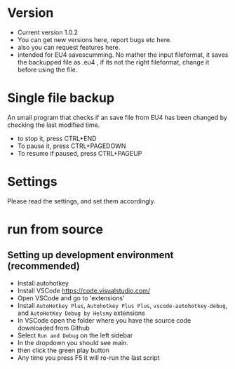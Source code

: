 # Version
- Current version 1.0.2
- You can get new versions here, report bugs etc here. 
- also you can request features here.
- intended for EU4 savescumming. No mather the input fileformat, it saves the backupped file as .eu4 , if its not the right fileformat, change it before using the file.

# Single file backup
 An small program that checks if an save file from EU4 has been changed by checking the last modified time.
 - to stop it, press CTRL+END
 - To pause it, press CTRL+PAGEDOWN
 - To resume if paused, press CTRL+PAGEUP

# Settings
Please read the settings, and set them accordingly.

# run from source

## Setting up development environment (recommended)

- Install autohotkey
- Install VSCode <https://code.visualstudio.com/>
- Open VSCode and go to 'extensions'
- Install `AutoHotkey Plus`, `Autohotkey Plus Plus`, `vscode-autohotkey-debug`, and `AutoHotKey Debug by Helsmy` extensions
- In VSCode open the folder where you have the source code downloaded from Github
- Select `Run and Debug` on the left sidebar
- In the dropdown you should see main.
- then click the green play button
- Any time you press F5 it will re-run the last script

